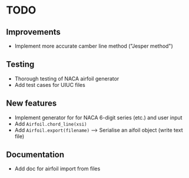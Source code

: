 # TODO

## Improvements
* Implement more accurate camber line method ("Jesper method")

## Testing
* Thorough testing of NACA airfoil generator
* Add test cases for UIUC files

## New features
* Implement generator for for NACA 6-digit series (etc.) and user input
* Add `Airfoil.chord_line(xsi)`
* Add `Airfoil.export(filename)` --> Serialise an aifoil object (write text file)

## Documentation
* Add doc for airfoil import from files
